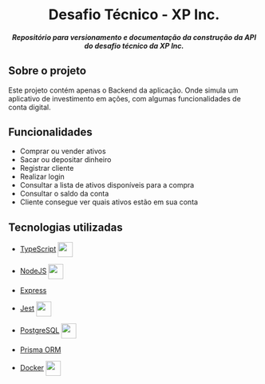 <h1 align="center">Desafio Técnico - XP Inc.</h1>

<h4 align="center"><i>Repositório para versionamento e documentação da construção da API do desafio técnico da XP Inc.</i></h4>


<h2>Sobre o projeto</h2>

Este projeto contém apenas o Backend da aplicação. Onde simula um aplicativo de investimento em ações, com algumas
funcionalidades de conta digital.

<h2>Funcionalidades</h2>

- Comprar ou vender ativos
- Sacar ou depositar dinheiro
- Registrar cliente
- Realizar login
- Consultar a lista de ativos disponíveis para a compra
- Consultar o saldo da conta
- Cliente consegue ver quais ativos estão em sua conta

<h2>Tecnologias utilizadas</h2>

- [TypeScript](https://www.typescriptlang.org/) <img width="30" align="center" src="https://cdn.jsdelivr.net/gh/devicons/devicon/icons/typescript/typescript-original.svg" />

- [NodeJS](https://nodejs.org/en/) <img width="30" align="center" src="https://cdn.jsdelivr.net/gh/devicons/devicon/icons/nodejs/nodejs-original.svg" />

- [Express](https://expressjs.com/)

- [Jest](https://jestjs.io/) <img width="30" align="center" src="https://cdn.jsdelivr.net/gh/devicons/devicon/icons/jest/jest-plain.svg" />

- [PostgreSQL](https://www.postgresql.org/) <img width="30" align="center" src="https://cdn.jsdelivr.net/gh/devicons/devicon/icons/postgresql/postgresql-plain-wordmark.svg" />

- [Prisma ORM](https://www.prisma.io/)

- [Docker](https://www.docker.com/) <img width="30" align="center" src="https://cdn.jsdelivr.net/gh/devicons/devicon/icons/docker/docker-original-wordmark.svg" />

